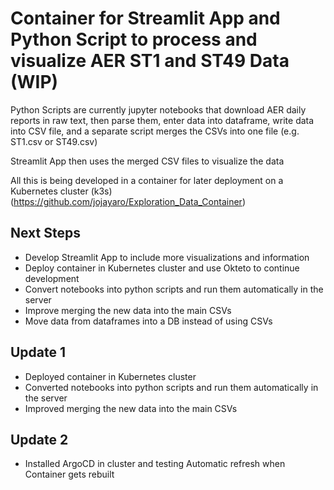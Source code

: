 # Container for Streamlit App and Python Script to process and visualize AER ST1 and ST49 Data (WIP)

Python Scripts are currently jupyter notebooks that download AER daily reports in raw text, then parse them, enter data into dataframe, write data into CSV file, and a separate script merges the CSVs into one file (e.g. ST1.csv or ST49.csv)

Streamlit App then uses the merged CSV files to visualize the data

All this is being developed in a container for later deployment on a Kubernetes cluster (k3s) (https://github.com/jojayaro/Exploration_Data_Container)

## Next Steps

- Develop Streamlit App to include more visualizations and information
- Deploy container in Kubernetes cluster and use Okteto to continue development
- Convert notebooks into python scripts and run them automatically in the server
- Improve merging the new data into the main CSVs
- Move data from dataframes into a DB instead of using CSVs

## Update 1
- Deployed container in Kubernetes cluster
- Converted notebooks into python scripts and run them automatically in the server
- Improved merging the new data into the main CSVs

## Update 2
- Installed ArgoCD in cluster and testing Automatic refresh when Container gets rebuilt

